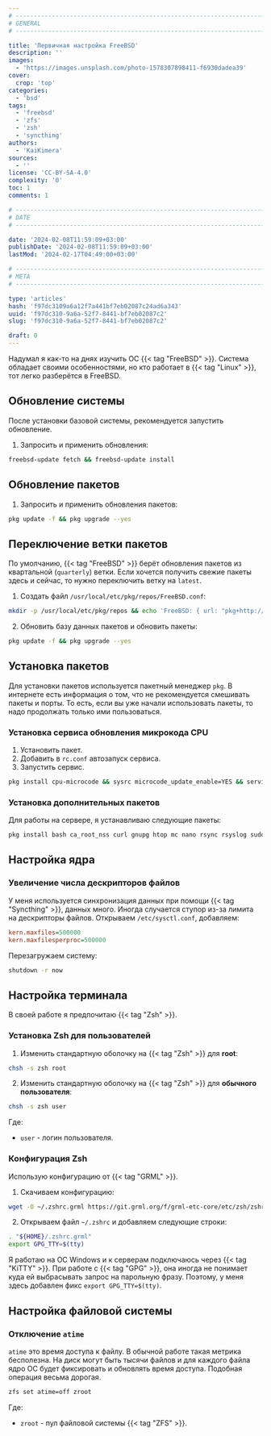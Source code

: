 ```yaml
---
# -------------------------------------------------------------------------------------------------------------------- #
# GENERAL
# -------------------------------------------------------------------------------------------------------------------- #

title: 'Первичная настройка FreeBSD'
description: ''
images:
  - 'https://images.unsplash.com/photo-1578307898411-f6930dadea39'
cover:
  crop: 'top'
categories:
  - 'bsd'
tags:
  - 'freebsd'
  - 'zfs'
  - 'zsh'
  - 'syncthing'
authors:
  - 'KaiKimera'
sources:
  - ''
license: 'CC-BY-SA-4.0'
complexity: '0'
toc: 1
comments: 1

# -------------------------------------------------------------------------------------------------------------------- #
# DATE
# -------------------------------------------------------------------------------------------------------------------- #

date: '2024-02-08T11:59:09+03:00'
publishDate: '2024-02-08T11:59:09+03:00'
lastMod: '2024-02-17T04:49:00+03:00'

# -------------------------------------------------------------------------------------------------------------------- #
# META
# -------------------------------------------------------------------------------------------------------------------- #

type: 'articles'
hash: 'f97dc3109a6a12f7a441bf7eb02087c24ad6a343'
uuid: 'f97dc310-9a6a-52f7-8441-bf7eb02087c2'
slug: 'f97dc310-9a6a-52f7-8441-bf7eb02087c2'

draft: 0
---
```


Надумал я как-то на днях изучить ОС {{< tag "FreeBSD" >}}. Система обладает своими особенностями, но кто работает в {{< tag "Linux" >}}, тот легко разберётся в FreeBSD.

<!--more-->

## Обновление системы

После установки базовой системы, рекомендуется запустить обновление.

1. Запросить и применить обновления:

```bash
freebsd-update fetch && freebsd-update install
```

## Обновление пакетов

1. Запросить и применить обновления пакетов:

```bash
pkg update -f && pkg upgrade --yes
```

## Переключение ветки пакетов

По умолчанию, {{< tag "FreeBSD" >}} берёт обновления пакетов из квартальной (`quarterly`) ветки. Если хочется получить свежие пакеты здесь и сейчас, то нужно переключить ветку на `latest`.

1. Создать файл `/usr/local/etc/pkg/repos/FreeBSD.conf`:

```bash
mkdir -p /usr/local/etc/pkg/repos && echo 'FreeBSD: { url: "pkg+http://pkg.FreeBSD.org/${ABI}/latest" }' > /usr/local/etc/pkg/repos/FreeBSD.conf
```

2. Обновить базу данных пакетов и обновить пакеты:

```bash
pkg update -f && pkg upgrade --yes
```

## Установка пакетов

Для установки пакетов используется пакетный менеджер `pkg`. В интернете есть информация о том, что не рекомендуется смешивать пакеты и порты. То есть, если вы уже начали использовать пакеты, то надо продолжать только ими пользоваться.

### Установка сервиса обновления микрокода CPU

1. Установить пакет.
2. Добавить в `rc.conf` автозапуск сервиса.
3. Запустить сервис.

```bash
pkg install cpu-microcode && sysrc microcode_update_enable=YES && service microcode_update start
```

### Установка дополнительных пакетов

Для работы на сервере, я устанавливаю следующие пакеты:

```bash
pkg install bash ca_root_nss curl gnupg htop mc nano rsync rsyslog sudo zsh
```

## Настройка ядра

### Увеличение числа дескрипторов файлов

У меня используется синхронизация данных при помощи {{< tag "Syncthing" >}}, данных много. Иногда случается ступор из-за лимита на дескрипторы файлов. Открываем `/etc/sysctl.conf`, добавляем:

```ini
kern.maxfiles=500000
kern.maxfilesperproc=500000
```

Перезагружаем систему:

```bash
shutdown -r now
```

## Настройка терминала

В своей работе я предпочитаю {{< tag "Zsh" >}}.

### Установка Zsh для пользователей

1. Изменить стандартную оболочку на {{< tag "Zsh" >}} для **root**:

```bash
chsh -s zsh root
```

2. Изменить стандартную оболочку на {{< tag "Zsh" >}} для **обычного пользователя**:

```bash
chsh -s zsh user
```

Где:
- `user` - логин пользователя.

### Конфигурация Zsh

Использую конфигурацию от {{< tag "GRML" >}}.

1. Скачиваем конфигурацию:

```bash
wget -O ~/.zshrc.grml https://git.grml.org/f/grml-etc-core/etc/zsh/zshrc
```

2. Открываем файл `~/.zshrc` и добавляем следующие строки:


```bash
. "${HOME}/.zshrc.grml"
export GPG_TTY=$(tty)
```

Я работаю на ОС Windows и к серверам подключаюсь через {{< tag "KiTTY" >}}. При работе с {{< tag "GPG" >}}, она иногда не понимает куда ей выбрасывать запрос на парольную фразу. Поэтому, у меня здесь добавлен фикс `export GPG_TTY=$(tty)`.

## Настройка файловой системы

### Отключение `atime`

`atime` это время доступа к файлу. В обычной работе такая метрика бесполезна. На диск могут быть тысячи файлов и для каждого файла ядро ОС будет фиксировать и обновлять время доступа. Подобная операция весьма дорогая.

```bash
zfs set atime=off zroot
```

Где:
- `zroot` - пул файловой системы {{< tag "ZFS" >}}.

